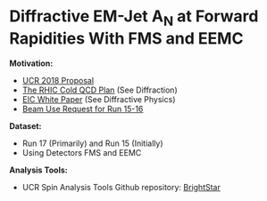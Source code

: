 Diffractive EM-Jet A<sub>N</sub> at Forward Rapidities With FMS and EEMC
=====================================================================

**Motivation:**
- [UCR 2018 Proposal](https://drive.google.com/drive/folders/1X9isx8UUJv5uCBU-iLMtw54VqaNt92zA)
- [The RHIC Cold QCD Plan](https://arxiv.org/pdf/1602.03922.pdf) (See Diffraction) 
- [EIC White Paper](https://arxiv.org/pdf/1212.1701.pdf) (See Diffractive Physics)
- [Beam Use Request for Run 15-16](https://drupal.star.bnl.gov/STAR/system/files/STAR_BUR_Run1516_v18.pdf) 


**Dataset:**
- Run 17 (Primarily) and Run 15 (Initially)
- Using Detectors FMS and EEMC

**Analysis Tools:**

- UCR Spin Analysis Tools Github repository: [BrightStar](https://github.com/latifkabir/BrightSTAR)
